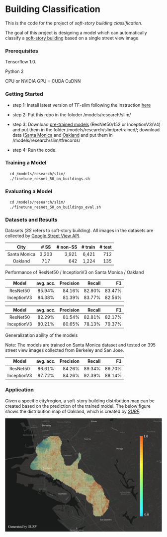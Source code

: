 # Building Classification

This is the code for the project of *soft-story building classification*. 

The goal of this project is designing a model which can automatically classify a [soft-story building](https://en.wikipedia.org/wiki/Soft_story_building) based on a single street view image.

### Prerequisites

Tensorflow 1.0.

Python 2

CPU or NVIDIA GPU + CUDA CuDNN

### Getting Started
* step 1: Install latest version of TF-slim following the instruction [here](https://github.com/tensorflow/models/tree/master/research/slim)

* step 2: Put this repo in the foloder /models/research/slim/

* step 3: Download [pre-trained models](https://github.com/tensorflow/models/tree/master/research/slim) (ResNet50/152 or InceptionV3/V4) and put them in the folder /models/research/slim/pretrained/; download data ([Santa Monica](https://www.dropbox.com/s/huvod9jawka3ayj/Santa_Monica.tar.gz?dl=0) and 
[Oakland](https://www.dropbox.com/s/hlwcs1v3y4jq71s/Oakland.tar.gz?dl=0) and put them in /models/research/slim/tfrecords/

* step 4: Run the code.

### Training a Model

```shell
  cd /models/research/slim/
  ./finetune_resnet_50_on_buildings.sh
```  

### Evaluating a Model

```shell
  cd /models/research/slim/
  ./finetune_resnet_50_on_buildings_eval.sh
``` 

### Datasets and Results

Datasets (*SS* refers to soft-story building). All images in the datasets are collected by [Google Street View API](https://developers.google.com/maps/documentation/streetview/intro).

   | City |	# SS	|  # non-SS |   # train  | # test |
   |:-------:|:--------:| --------:| ---------:|---------:|
   | Santa Monica   | 3,203	| 3,921 | 6,421  | 712  |
   | Oakland  | 717	| 642 | 1,224  | 135  |

Performance of ResNet50 / InceptionV3 on Santa Monica / Oakland

   | Model |	avg. acc.	|  Precision |   Recall  | F1 |
   |:-------:|:--------:| --------:| ---------:|---------:|
   | ResNet50   | 85.94%	| 84.16% | 82.80%  | 83.47%  |
   | InceptionV3  | 84.38%	| 81.39% | 83.77%  | 82.56%  |
   

   | Model |	avg. acc.	|  Precision |   Recall  | F1 |
   |:-------:|:--------:| --------:| ---------:|---------:|
   | ResNet50   | 82.29%	| 81.54% | 82.81%  | 82.17%  |
   | InceptionV3  | 80.21%	| 80.65% | 78.13%  | 79.37%  |
   
Generalization ability of the models 

Note: The models are trained on Santa Monica dataset and tested on 395 street view images collected from Berkeley and San Jose. 

   | Model |	avg. acc.	|  Precision |   Recall  | F1 |
   |:-------:|:--------:| --------:| ---------:|---------:|
   | ResNet50 | 86.61% | 84.26% | 89.34% | 86.70% |
   | InceptionV3 | 87.72% | 84.26% | 92.39% | 88.14%  |

### Application
Given a specific city/region, a soft-story building distribution map can be created based on the prediction of the trained model. The below figure shows the distribution map of Oakland, which is created by [*SURF*](https://github.com/charlesxwang/SURF).

![predicted SS distribution map of Oakland](heatmap-oakland.png)


